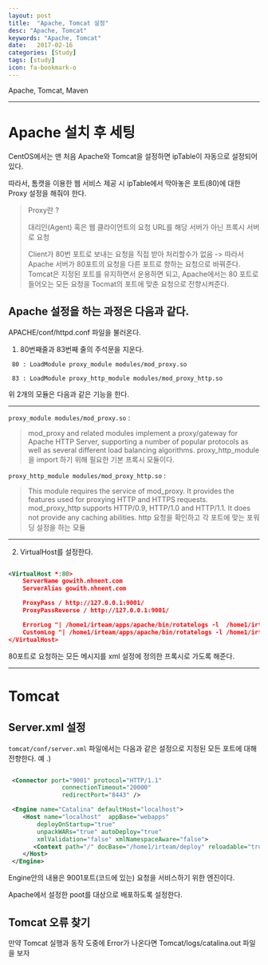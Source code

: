 ```yaml
---
layout: post
title:  "Apache, Tomcat 설정"
desc: "Apache, Tomcat"
keywords: "Apache, Tomcat"
date:   2017-02-16
categories: [Study]
tags: [study]
icon: fa-bookmark-o
---
```


Apache, Tomcat, Maven

---



# Apache 설치 후 세팅

CentOS에서는 맨 처음 Apache와 Tomcat을 설정하면 ipTable이 자동으로 설정되어있다.

따라서, 톰캣을 이용한 웹 서비스 제공 시 ipTable에서 막아놓은 포트(80)에 대한 Proxy 설정을 해줘야 한다.

>
> Proxy란 ?
>
> 대리인(Agent)
> 혹은 웹 클라이언트의 요청 URL를 해당 서버가 아닌 프록시 서버로 요청 
>
> Client가 80번 포트로 보내는 요청을 직접 받아 처리할수가 없음 -> 따라서 Apache 서버가 80포트의 요청을 다른 포트로 향하는 요청으로 바꿔준다. 
> Tomcat은 지정된 포트를 유지하면서 운용하면 되고, Apache에서는 80 포트로 들어오는 모든 요청을 Tocmat의 포트에 맞춘 요청으로 전향시켜준다.
>

## Apache 설정을 하는 과정은 다음과 같다.

APACHE/conf/httpd.conf 파일을 불러온다.

1. 80번째줄과 83번째 줄의 주석문을 지운다.

```
 80 : LoadModule proxy_module modules/mod_proxy.so

 83 : LoadModule proxy_http_module modules/mod_proxy_http.so
```

위 2개의 모듈은 다음과 같은 기능을 한다. 

---

`proxy_module modules/mod_proxy.so` : 
> mod_proxy and related modules implement a proxy/gateway for Apache HTTP Server, supporting a number of popular protocols as well as several different load balancing algorithms.
> proxy_http_module을 import 하기 위해 필요한 기본 프록시 모듈이다.
> 

`proxy_http_module modules/mod_proxy_http.so` : 
> This module requires the service of mod_proxy. It provides the features used for proxying HTTP and HTTPS requests. mod_proxy_http supports HTTP/0.9, HTTP/1.0 and HTTP/1.1. It does not provide any caching abilities.
> http 요청을 확인하고 각 포트에 맞는 포워딩 설정을 하는 모듈

---
2. VirtualHost를 설정한다.

```xml

<VirtualHost *:80>
    ServerName gowith.nhnent.com
    ServerAlias gowith.nhnent.com

    ProxyPass / http://127.0.0.1:9001/
    ProxyPassReverse / http://127.0.0.1:9001/

    ErrorLog "| /home1/irteam/apps/apache/bin/rotatelogs -l  /home1/irteam/logs/apache/error.log.%Y%m%d 8640    0"
    CustomLog "| /home1/irteam/apps/apache/bin/rotatelogs -l /home1/irteam/logs/apache/access.log.%Y%m%d 864    00"     combined env=!nolog-request
</VirtualHost>

```

80포트로 요청하는 모든 메시지를 xml 설정에 정의한 프록시로 가도록 해준다.

---

# Tomcat

## Server.xml 설정

`tomcat/conf/server.xml` 파일에서는 다음과 같은 설정으로 지정된 모든 포트에 대해 전향한다.
예 .) 

```xml

 <Connector port="9001" protocol="HTTP/1.1"
               connectionTimeout="20000"
               redirectPort="8443" />

 <Engine name="Catalina" defaultHost="localhost">
	<Host name="localhost"  appBase="webapps"
		deployOnStartup="true"
		unpackWARs="true" autoDeploy="true"
		xmlValidation="false" xmlNamespaceAware="false">
	   <Context path="/" docBase="/home1/irteam/deploy" reloadable="true"/>
	</Host>
 </Engine>

 ```
 
 Engine안의 내용은 9001포트(코드에 있는) 요청을 서비스하기 위한 엔진이다.
 
Apache에서 설정한 poot를 대상으로 배포하도록 설정한다.
 
 ## Tomcat 오류 찾기
 
 만약 Tomcat 실행과 동작 도중에 Error가 나온다면 Tomcat/logs/catalina.out 파일을 보자